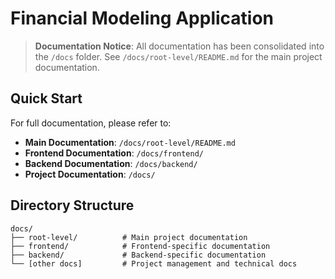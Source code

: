 # Financial Modeling Application

> **Documentation Notice**: All documentation has been consolidated into the `/docs` folder. See `/docs/root-level/README.md` for the main project documentation.

## Quick Start

For full documentation, please refer to:

- **Main Documentation**: `/docs/root-level/README.md`
- **Frontend Documentation**: `/docs/frontend/`
- **Backend Documentation**: `/docs/backend/`
- **Project Documentation**: `/docs/`

## Directory Structure

```
docs/
├── root-level/          # Main project documentation
├── frontend/            # Frontend-specific documentation
├── backend/             # Backend-specific documentation
└── [other docs]         # Project management and technical docs
```

